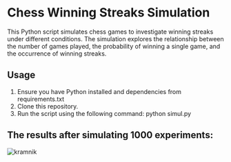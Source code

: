 # Chess Winning Streaks Simulation

This Python script simulates chess games to investigate winning streaks under different conditions. The simulation explores the relationship between the number of games played, the probability of winning a single game, and the occurrence of winning streaks.

## Usage

1. Ensure you have Python installed and dependencies from requirements.txt
2. Clone this repository.
3. Run the script using the following command: python simul.py

## The results after simulating 1000 experiments:

![kramnik](https://github.com/nervozny/kramnik-nakamura/assets/102557512/e81f9fe7-a809-4b64-8d2b-8ad83eb8b36c)
